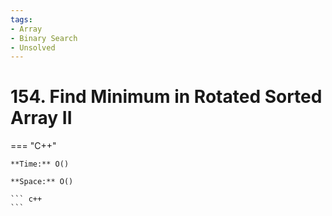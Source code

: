 ```yaml
---
tags:
- Array
- Binary Search
- Unsolved
---
```



# 154. Find Minimum in Rotated Sorted Array II

=== "C++"

    **Time:** O()

    **Space:** O()

    ``` c++
    ```